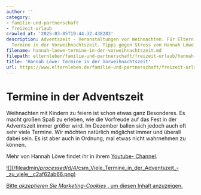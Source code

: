 ```yaml
---
author: ''
category:
- familie-und-partnerschaft
- freizeit-urlaub
crawled_at: '2025-03-05T19:44:32.438283'
description: Adventszeit - Veranstaltungen vor Weihnachten. Für Eltern ballen sich
  Termine in der Vorweihnachtszeit. Tipps gegen Stress von Hannah Löwe im Vlog
filename: hannah-loewe-termine-in-der-vorweihnachtszeit.md
filepath: elternleben/familie-und-partnerschaft/freizeit-urlaub/hannah-loewe-termine-in-der-vorweihnachtszeit.md
title: 'Hannah Löwe: Termine in der Vorweihnachtszeit'
url: https://www.elternleben.de/familie-und-partnerschaft/freizeit-urlaub/hannah-loewe-termine-in-der-vorweihnachtszeit/
---
```


#  Termine in der Adventszeit

Weihnachten mit Kindern zu feiern ist schon etwas ganz Besonderes. Es macht
großen Spaß zu erleben, wie die Vorfreude auf das Fest in der Adventszeit
immer größer wird. Im Dezember ballen sich jedoch auch oft sehr viele Termine.
Wir möchten natürlich möglichst immer und überall dabei sein. Es ist aber auch
in Ordnung, mal etwas nicht wahrnehmen zu können.

Mehr von Hannah Löwe findet ihr in ihrem [Youtube-
Channel](https://www.youtube.com/channel/UC-150_R5aEyxKB96PWqACHA).

[ ![](/fileadmin/_processed_/d/4/csm_Viele_Termine_in_der_Adventszeit_-
_zu_viele__c2af62ab66.png) ](javascript:Cookiebot.renew\(\))

[Bitte _akzeptieren Sie Marketing-Cookies_ , um diesen Inhalt
anzuzeigen.](javascript:Cookiebot.renew\(\))

